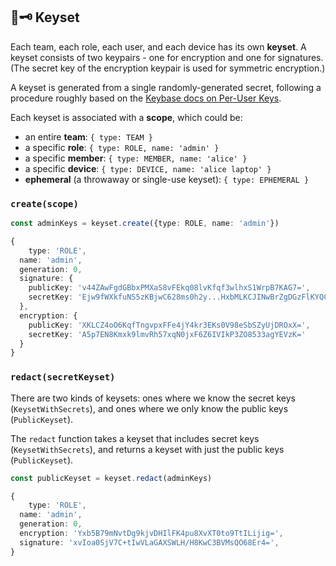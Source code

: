 ## 🔑🗝 Keyset

Each team, each role, each user, and each device has its own **keyset**. A keyset consists of two keypairs - one for encryption and one for signatures. (The secret key of the encryption keypair is used for symmetric encryption.)

A keyset is generated from a single randomly-generated secret, following a procedure roughly based on the [Keybase docs on Per-User Keys](http://keybase.io/docs/teams/puk).

Each keyset is associated with a **scope**, which could be:

- an entire **team**: `{ type: TEAM }`
- a specific **role**: `{ type: ROLE, name: 'admin' }`
- a specific **member**: `{ type: MEMBER, name: 'alice' }`
- a specific **device**: `{ type: DEVICE, name: 'alice laptop' }`
- **ephemeral** (a throwaway or single-use keyset): `{ type: EPHEMERAL }`

### `create(scope)`

```ts
const adminKeys = keyset.create({type: ROLE, name: 'admin'})

{
	type: 'ROLE', 
  name: 'admin',
  generation: 0,
  signature: {
    publicKey: 'v44ZAwFgdGBbxPMXaS8vFEkq08lvKfqf3wlhxS1WrpB7KAG7=',
    secretKey: 'Ejw9fWXkfuNS5zKBjwC628ms0h2y...HxbMLKCJINwBrZgDGzFlKYQCjHdEYEknHsdoFNc2bwwO='
  },
  encryption: {
    publicKey: 'XKLCZ4oO6KqfTngvpxFFe4jY4kr3EKs0V98eSbSZyUjDROxX=',
    secretKey: 'A5p7EN8Kmxk9lmvRh57xqN0jxF6Z6IVIkP3ZO8533agYEVzK='
  }
}
```

### `redact(secretKeyset)`

There are two kinds of keysets: ones where we know the secret keys (`KeysetWithSecrets`), and ones where we only know the public keys (`PublicKeyset`). 

The `redact` function takes a keyset that includes secret keys (`KeysetWithSecrets`), and returns a keyset with just the public keys (`PublicKeyset`).

```ts
const publicKeyset = keyset.redact(adminKeys)

{
	type: 'ROLE', 
  name: 'admin',
  generation: 0,
  encryption: 'Yxb5B79mNvtDg9kjvDHIlFK4pu8XvXT0to9TtILijig=',
  signature: 'xvIoa0SjV7C+tIwVLaGAXSWLH/H8KwC3BVMsQO68Er4=',
}
```
